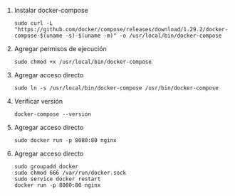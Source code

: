 1. Instalar docker-compose
    ```console
    sudo curl -L "https://github.com/docker/compose/releases/download/1.29.2/docker-compose-$(uname -s)-$(uname -m)" -o /usr/local/bin/docker-compose
    ```

1. Agregar permisos de ejecución
    ```console
    sudo chmod +x /usr/local/bin/docker-compose
    ```

1. Agregar acceso directo
    ```console
    sudo ln -s /usr/local/bin/docker-compose /usr/bin/docker-compose
    ```
1. Verificar versión
    ```console
    docker-compose --version
    ```

1. Agregar acceso directo
    ```console
    sudo docker run -p 8080:80 nginx
    ```
    
1. Agregar acceso directo
    ```console
    sudo groupadd docker
    sudo chmod 666 /var/run/docker.sock
    sudo service docker restart
    docker run -p 8080:80 nginx
    ```

